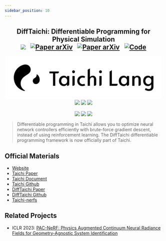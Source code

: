 ```yaml
---
sidebar_position: 10
---
```


<h2 align="center">
  <b>DiffTaichi: Differentiable Programming for Physical Simulation</b>

<div align="center">
    <a href="https://www.taichi-lang.org/" target="_blank"><img src="https://img.shields.io/badge/Website-Taichi-red"></img></a>
    &nbsp;
    <a href="https://yuanming.taichi.graphics/publication/2019-taichi/taichi-lang.pdf" target="_blank"><img src="https://img.shields.io/badge/Paper-Taichi-green" alt="Paper arXiv"></img></a>
    &nbsp;
    <a href="https://arxiv.org/abs/1910.00935" target="_blank"><img src="https://img.shields.io/badge/Paper-DiffTaichi-green" alt="Paper arXiv"></img></a>
    &nbsp;
    <a href="https://github.com/taichi-dev/difftaichi" target="_blank"><img src="https://img.shields.io/badge/Source-Code-purple" alt="Code"></img></a>
</div>
</h2>

<div align="center">
<img width="500px" src="https://github.com/taichi-dev/taichi/raw/master/misc/logo.png"/> </br>
<img height="192px" src="https://github.com/taichi-dev/public_files/raw/master/taichi/mpm128.gif">  <img height="192px" src="https://raw.githubusercontent.com/taichi-dev/public_files/master/taichi/smoke_3d.gif">  <img height="192px" src="https://github.com/taichi-dev/public_files/raw/master/taichi/euler.gif"> </br></br>
<img width="266px" src="https://github.com/yuanming-hu/public_files/raw/master/learning/difftaichi/ms1_final-cropped.gif">  <img width="266px" src="https://github.com/yuanming-hu/public_files/raw/master/learning/difftaichi/ms2_final-cropped.gif">  <img width="266px" src="https://github.com/yuanming-hu/public_files/raw/master/learning/difftaichi/ms3_final-cropped.gif"> 
</div>

> Differentiable programming in Taichi allows you to optimize neural network controllers efficiently with brute-force gradient descent, instead of using reinforcement learning.
> The DiffTaichi differentiable programming framework is now officially part of Taichi.

## Official Materials
- [Website](https://www.taichi-lang.org/)
- [Taichi Paper](https://yuanming.taichi.graphics/publication/2019-taichi/taichi-lang.pdf)
- [Taichi Document](https://docs.taichi-lang.org/)
- [Taichi Github](https://github.com/taichi-dev/taichi)
- [DiffTaichi Paper](https://arxiv.org/abs/1910.00935)
- [DiffTaichi Github](https://github.com/taichi-dev/difftaichi)
- [Taichi-nerfs](https://github.com/taichi-dev/taichi-nerfs)

## Related Projects
- ICLR 2023: [PAC-NeRF: Physics Augmented Continuum Neural Radiance Fields for Geometry-Agnostic System Identification](https://github.com/xuan-li/PAC-NeRF)
